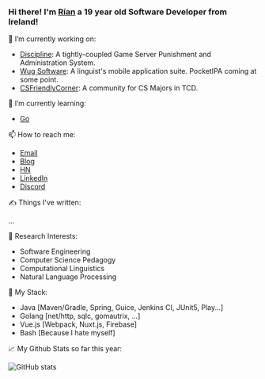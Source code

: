 ### Hi there! I'm [Rían](https://paradaux.io) a 19 year old Software Developer from Ireland!

🔭 I’m currently working on:

[//]: # (Currently shelved projects: WebAsmSim, Airtable4j, FriendlyBot)
  - [Discipline](https://github.com/oscailte-mc/discipline): A tightly-coupled Game Server Punishment and Administration System.
  - [Wug Software](https://wug.software): A linguist's mobile application suite. PocketIPA coming at some point. 
  - [CSFriendlyCorner](https://csfriendlycorner.com): A community for CS Majors in TCD.

🌱 I’m currently learning: 

[//]: # (Previously learning: Vue.js, Flutter, Kubernetes, Rust, C++)
  - [Go](https://golang.org)

📫 How to reach me: 
  - [Email](mailto:rian@errity.ie)
  - [Blog](https://paradaux.io)
  - [HN](https://news.ycombinator.com/user?id=paradaux)
  - [LinkedIn](https://www.linkedin.com/in/r%C3%ADan-errity-117788199/)
  - [Discord](https://discord.gg/z8pBCBy)

✍ Things I've written:
<!--START_SECTION:feed-->
...
<!--END_SECTION:feed-->

🔬 Research Interests:
  - Software Engineering
  - Computer Science Pedagogy 
  - Computational Linguistics
  - Natural Language Processing

🏢 My Stack:
  - Java [Maven/Gradle, Spring, Guice, Jenkins CI, JUnit5, Play...]
  - Golang [net/http, sqlc, gomautrix, ...]
  - Vue.js [Webpack, Nuxt.js, Firebase]
  - Bash [Because I hate myself]

📈 My Github Stats so far this year: 

  ![GitHub stats](https://github-readme-stats.vercel.app/api?username=ParadauxIO&show_icons=true&theme=prussian)
  
